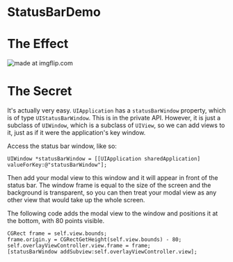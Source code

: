 StatusBarDemo
=============

# The Effect

<img src="i.imgflip.com/6skj5.gif" title="made at imgflip.com"/>

# The Secret

It's actually very easy. `UIApplication` has a `statusBarWindow` property, which is of type `UIStatusBarWindow`. This is in the private API. However, it is just a subclass of `UIWindow`, which is a subclass of `UIView`, so we can add views to it, just as if it were the application's key window.

Access the status bar window, like so:

```objc
UIWindow *statusBarWindow = [[UIApplication sharedApplication] valueForKey:@"statusBarWindow"];
```

Then add your modal view to this window and it will appear in front of the status bar. The window frame is equal to the size of the screen and the background is transparent, so you can then treat your modal view as any other view that would take up the whole screen.

The following code adds the modal view to the window and positions it at the bottom, with 80 points visible.

```
CGRect frame = self.view.bounds;
frame.origin.y = CGRectGetHeight(self.view.bounds) - 80;
self.overlayViewController.view.frame = frame;
[statusBarWindow addSubview:self.overlayViewController.view];
```
